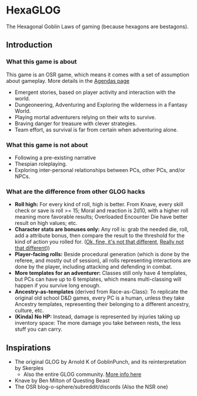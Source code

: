 # HexaGLOG

The Hexagonal Goblin Laws of gaming (because hexagons are bestagons).

## Introduction

### What this game is about

This game is an OSR game, which means it comes with a set of assumption about gameplay. More details in the [Agendas page](rules/agendas.md)

- Emergent stories, based on player activity and interaction with the world.
- Dungeoneering, Adventuring and Exploring the wilderness in a Fantasy World.
- Playing mortal adventurers relying on their wits to survive.
- Braving danger for treasure with clever strategies.
- Team effort, as survival is far from certain when adventuring alone.

### What this game is not about

- Following a pre-existing narrative
- Thespian roleplaying.
- Exploring inter-personal relationships between PCs, other PCs, and/or NPCs.

### What are the difference from other GLOG hacks

- **Roll high:** For every kind of roll, high is better. From Knave, every skill check or save is roll >= 15; Moral and reaction is 2d10, with a higher roll meaning more favorable results; Overloaded Encounter Die have better result on high values; etc.
- **Character stats are bonuses only:** Any roll is: grab the needed die, roll, add a attribute bonus, then compare the result to the threshold for the kind of action you rolled for. ([Ok, fine, it's not that different](http://goblinpunch.blogspot.com/2020/04/stat-squish-and-lawful-roll.html), [Really not that different](https://goblinpunch.blogspot.com/2020/04/lair-of-lamb-final.html)))
- **Player-facing rolls:** Beside procedural generation (which is done by the referee, and mostly out of session), all rolls representing interactions are done by the player, including attacking and defending in combat.
- **More templates for an adventurer:** Classes still only have 4 templates, but PCs can have up to 6 templates, which means multi-classing will happen if you survive long enough.
- **Ancestry-as-templates** (derived from Race-as-Class): To replicate the original old school D&D games, every PC is a human, unless they take Ancestry templates, representing their belonging to a different ancestry, culture, etc.
- **(Kinda) No HP:** Instead, damage is represented by injuries taking up inventory space: The more damage you take between rests, the less stuff you can carry.

## Inspirations

- The original GLOG by Arnold K of GoblinPunch, and its reinterpretation by Skerples
  - Also the entire GLOG community. [More info here](https://madqueenscourt.blogspot.com/2020/07/glog-for-gretchlings-or-notes-towards.html)
- Knave by Ben Milton of Questing Beast
- The OSR blog-o-sphere/subreddit/discords (Also the NSR one)
